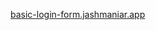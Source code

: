 
[basic-login-form.jashmaniar.app](https://lovable.dev/projects/ddc5c7af-a67b-4270-bcde-a3e2ca486bbd)
